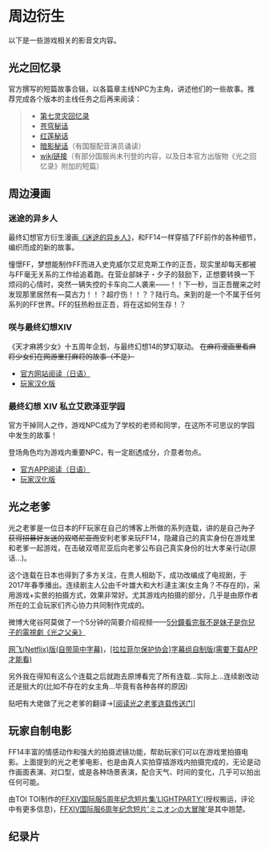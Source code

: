 # 周边衍生

以下是一些游戏相关的影音文内容。

## 光之回忆录

官方撰写的短篇故事合辑，以各篇章主线NPC为主角，讲述他们的一些故事。推荐完成各个版本的主线任务之后再来阅读：

> * [第七灵灾回忆录](https://actff1.web.sdo.com/project/150702aan/memoir_1.html)
> * [苍穹秘话](https://actff1.web.sdo.com/Project/160808Firmament/)
> * [红莲秘话](https://actff1.web.sdo.com/Project/180727Act/index.html)
> * [暗影秘话](https://actff1.web.sdo.com/Project/20200817special/index.html)（有国服配音演员诵读）
> * [wiki链接](https://ff14.huijiwiki.com/wiki/%E6%A8%A1%E6%9D%BF:%E5%8E%86%E5%8F%B2)（有部分国服尚未刊登的内容，以及日本官方出版物《光之回忆录》附加的短篇）

## 周边漫画

### 迷途的异乡人

最终幻想官方衍生漫画[《迷途的异乡人》](https://manga.bilibili.com/detail/mc28540)，和FF14一样穿插了FF前作的各种细节，编织而成的新的故事。

憧憬FF，梦想能制作FF而进入史克威尔艾尼克斯工作的正吾，现实里却每天都被与FF毫无关系的工作给追着跑。在营业部妹子・夕子的鼓励下，正想要转换一下烦闷的心情时，突然一辆失控的卡车向二人袭来——！！下一秒，当正吾醒来之时发现那里居然有—莫古力！！？超疗伤！！？？陆行鸟。来到的是一个不属于任何系列的FF世界。FF的狂热粉丝正吾，将在这如何生存！？

### 咲与最终幻想XIV

《天才麻將少女》十五周年企划，与最终幻想14的梦幻联动。 ~~在麻将漫画里看麻将少女们在网游里打麻将的故事（不是）~~

* [官方网站阅读（日语）](https://magazine.jp.square-enix.com/mangaup/original/saki_ff/)
* [玩家汉化版](https://www.bilibili.com/read/readlist/rl366750)

### 最终幻想 XIV 私立艾欧泽亚学园

官方干掉同人之作，游戏NPC成为了学校的老师和同学，在这所不可思议的学园中发生的故事！

登场角色均为游戏内重要NPC，有一定剧透成分，介意者勿点。

* [官方APP阅读（日语）](https://magazine.jp.square-enix.com/mangaup/)
* [玩家汉化版](http://manhua.dmzj.com/zzjxssslaozyxy/)

## 光之老爹

光之老爹是一位日本的FF玩家在自己的博客上所做的系列连载，讲的是自己~~为了获得招募好友送的双塔尼亚而~~安利老爹来玩FF14，隐藏自己的真实身份在游戏里和老爹一起游戏，在击破双塔尼亚后向老爹公布自己真实身份的壮大孝亲行动(原话…)。

这个连载在日本也得到了多方关注，在贵人相助下，成功改编成了电视剧，于2017年春季播出。连续剧主人公由千叶雄大和大杉漣主演(女主角？不存在的)，采用游戏+实景的拍摄方式，效果非常好。尤其游戏内拍摄的部分，几乎是由原作者所在的工会玩家们齐心协力共同制作完成的。

微博大佬谷阿莫做了一个5分钟的简要介绍视频——[5分鐘看完我不是妹子是你兒子的電視劇《光之父亲》](http://weibo.com/3901429666/F9Ds5tbMC)

[网飞(Netflix)版(自带简中字幕)](https://www.netflix.com/jp/title/80178543)，[[拉拉菲尔保护协会]字幕组自制版(需要下载APP才能看)](https://www.diyidan.com/main/post/6294360860192592995/detail/1)

另外我在得知有这么个连载之后就跑去原博看完了所有连载…实际上…连续剧改动还是挺大的(比如不存在的女主角…毕竟有各种各样的原因)

贴吧有大佬做了光之老爹的翻译→[[阅读光之老爹连载传送门](https://tieba.baidu.com/p/6056620931?see_lz=1)]

## 玩家自制电影

FF14丰富的情感动作和强大的拍摄滤镜功能，帮助玩家们可以在游戏里拍摄电影。上面提到的光之老爹电影，也是由真人实拍穿插游戏内拍摄完成的，无论是动作画面表演、对口型，或是各种场景表演，配合天气、时间的变化，几乎可以拍出任何可能。

由TOI TOI制作的[FFXIV国际服5周年纪念短片集'LIGHTPARTY'](https://www.bilibili.com/video/av28612727)(授权搬运，评论中有更多信息)，[FFXIV国际服6周年纪念短片'ミニオンの大冒険'](https://www.bilibili.com/video/av61945692)是其中翘楚。

## 纪录片

<IncludePage file="_includes/history/documentary.md" />
